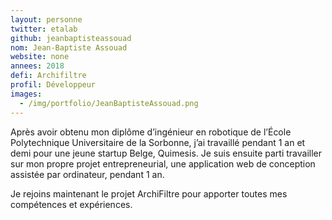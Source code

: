 ```yaml
---
layout: personne
twitter: etalab
github: jeanbaptisteassouad
nom: Jean-Baptiste Assouad
website: none
annees: 2018
defi: Archifiltre
profil: Développeur
images:
  - /img/portfolio/JeanBaptisteAssouad.png
---
```


Après avoir obtenu mon diplôme d’ingénieur en robotique de l’École
Polytechnique Universitaire de la Sorbonne, j’ai travaillé pendant 1
an et demi pour une jeune startup Belge, Quimesis.  Je suis ensuite
parti travailler sur mon propre projet entrepreneurial, une
application web de conception assistée par ordinateur, pendant 1 an.

Je rejoins maintenant le projet ArchiFiltre pour apporter toutes mes
compétences et expériences.

